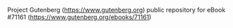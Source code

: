 Project Gutenberg (https://www.gutenberg.org) public repository for
eBook #71161 (https://www.gutenberg.org/ebooks/71161)
